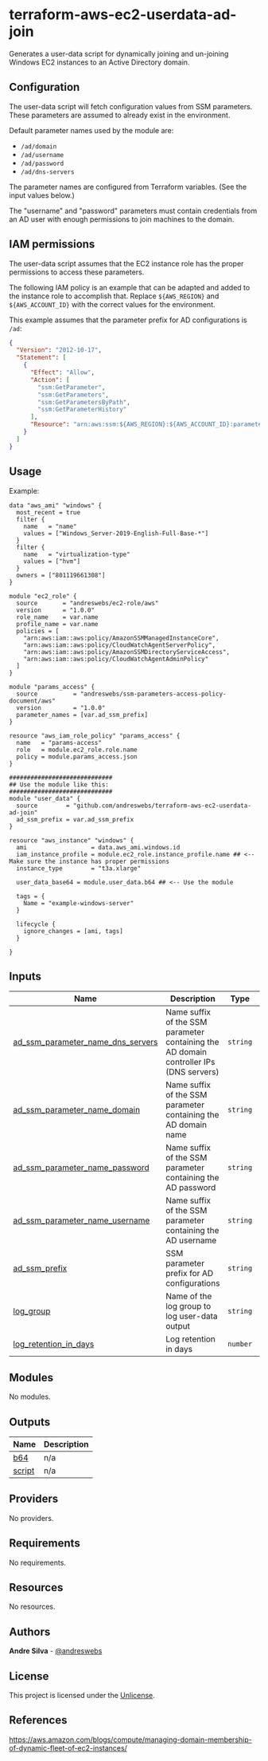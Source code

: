 # terraform-aws-ec2-userdata-ad-join

Generates a user-data script for dynamically joining and un-joining Windows EC2 instances to an Active Directory domain.

## Configuration

The user-data script will fetch configuration values from SSM parameters. These parameters are assumed to already exist in the environment.

Default parameter names used by the module are:

- `/ad/domain`
- `/ad/username`
- `/ad/password`
- `/ad/dns-servers`

The parameter names are configured from Terraform variables. (See the input values below.)

The "username" and "password" parameters must contain credentials from an AD user with enough permissions to join machines to the domain.

## IAM permissions

The user-data script assumes that the EC2 instance role has the proper permissions to access these parameters.

The following IAM policy is an example that can be adapted and added to the instance role to accomplish that.
Replace `${AWS_REGION}` and `${AWS_ACCOUNT_ID}` with the correct values for the environment. 

This example assumes that the parameter prefix for AD configurations is `/ad`:

```json
{
  "Version": "2012-10-17",
  "Statement": [
    {
      "Effect": "Allow",
      "Action": [
        "ssm:GetParameter",
        "ssm:GetParameters",
        "ssm:GetParametersByPath",
        "ssm:GetParameterHistory"
      ],
      "Resource": "arn:aws:ssm:${AWS_REGION}:${AWS_ACCOUNT_ID}:parameter/ad/*"
    }
  ]
}
```

[//]: # (BEGIN_TF_DOCS)


## Usage

Example:

```hcl
data "aws_ami" "windows" {
  most_recent = true
  filter {
    name   = "name"
    values = ["Windows_Server-2019-English-Full-Base-*"]
  }
  filter {
    name   = "virtualization-type"
    values = ["hvm"]
  }
  owners = ["801119661308"]
}

module "ec2_role" {
  source       = "andreswebs/ec2-role/aws"
  version      = "1.0.0"
  role_name    = var.name
  profile_name = var.name
  policies = [
    "arn:aws:iam::aws:policy/AmazonSSMManagedInstanceCore",
    "arn:aws:iam::aws:policy/CloudWatchAgentServerPolicy",
    "arn:aws:iam::aws:policy/AmazonSSMDirectoryServiceAccess",
    "arn:aws:iam::aws:policy/CloudWatchAgentAdminPolicy"
  ]
}

module "params_access" {
  source          = "andreswebs/ssm-parameters-access-policy-document/aws"
  version         = "1.0.0"
  parameter_names = [var.ad_ssm_prefix]
}

resource "aws_iam_role_policy" "params_access" {
  name   = "params-access"
  role   = module.ec2_role.role.name
  policy = module.params_access.json
}

#############################
## Use the module like this:
#############################
module "user_data" {
  source        = "github.com/andreswebs/terraform-aws-ec2-userdata-ad-join"
  ad_ssm_prefix = var.ad_ssm_prefix
}

resource "aws_instance" "windows" {
  ami                  = data.aws_ami.windows.id
  iam_instance_profile = module.ec2_role.instance_profile.name ## <-- Make sure the instance has proper permissions
  instance_type        = "t3a.xlarge"

  user_data_base64 = module.user_data.b64 ## <-- Use the module

  tags = {
    Name = "example-windows-server"
  }

  lifecycle {
    ignore_changes = [ami, tags]
  }

}
```



## Inputs

| Name | Description | Type | Default | Required |
|------|-------------|------|---------|:--------:|
| <a name="input_ad_ssm_parameter_name_dns_servers"></a> [ad\_ssm\_parameter\_name\_dns\_servers](#input\_ad\_ssm\_parameter\_name\_dns\_servers) | Name suffix of the SSM parameter containing the AD domain controller IPs (DNS servers) | `string` | `"/dns-servers"` | no |
| <a name="input_ad_ssm_parameter_name_domain"></a> [ad\_ssm\_parameter\_name\_domain](#input\_ad\_ssm\_parameter\_name\_domain) | Name suffix of the SSM parameter containing the AD domain name | `string` | `"/domain"` | no |
| <a name="input_ad_ssm_parameter_name_password"></a> [ad\_ssm\_parameter\_name\_password](#input\_ad\_ssm\_parameter\_name\_password) | Name suffix of the SSM parameter containing the AD password | `string` | `"/password"` | no |
| <a name="input_ad_ssm_parameter_name_username"></a> [ad\_ssm\_parameter\_name\_username](#input\_ad\_ssm\_parameter\_name\_username) | Name suffix of the SSM parameter containing the AD username | `string` | `"/username"` | no |
| <a name="input_ad_ssm_prefix"></a> [ad\_ssm\_prefix](#input\_ad\_ssm\_prefix) | SSM parameter prefix for AD configurations | `string` | `"/ad"` | no |
| <a name="input_log_group"></a> [log\_group](#input\_log\_group) | Name of the log group to log user-data output | `string` | `"/windows"` | no |
| <a name="input_log_retention_in_days"></a> [log\_retention\_in\_days](#input\_log\_retention\_in\_days) | Log retention in days | `number` | `30` | no |

## Modules

No modules.

## Outputs

| Name | Description |
|------|-------------|
| <a name="output_b64"></a> [b64](#output\_b64) | n/a |
| <a name="output_script"></a> [script](#output\_script) | n/a |

## Providers

No providers.

## Requirements

No requirements.

## Resources

No resources.

[//]: # (END_TF_DOCS)

## Authors

**Andre Silva** - [@andreswebs](https://github.com/andreswebs)

## License

This project is licensed under the [Unlicense](UNLICENSE.md).

## References

<https://aws.amazon.com/blogs/compute/managing-domain-membership-of-dynamic-fleet-of-ec2-instances/>
